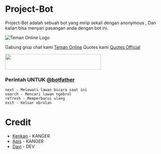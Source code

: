 # Project-Bot

Project-Bot adalah sebuah bot yang mirip sekali dengan anonymous , Dan kalian bisa menyari pasangan anda dengan bot ini.
 
![Teman Online Logo](https://telegra.ph/file/2ae553876a8e905b62f70.jpg)

Gabung grup chat kami [Teman Online](https://t.me/Cari_Teman_Online_Group)
Quotes kami [Quotes Official](https://t.me/Quotes_Channel_Official)

<b>
<a href="https://heroku.com/deploy?template=https://github.com/kenkannih/Chatbot"><img src="https://img.shields.io/badge/Deploy Project-Bot-blue?style=badge&logo=heroku"width="310" height="50"/></a>
</b>

### Perintah UNTUK [@botfather](https://t.me/botfather)
```
next - Melewati lawan bicara saat ini
search - Mencari lawan ngobrol
refresh - Memperbarui ulang
exit - Keluar obrolan
```
# Credit 

*    [Kenkan](https://github.com/kenkannih) - KANGER
*    [Apis](https://github.com/apisuserbot) - KANGER
*    [Davi](https://github.com/davi78) - DEV
